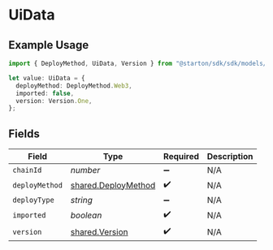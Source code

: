 # UiData

## Example Usage

```typescript
import { DeployMethod, UiData, Version } from "@starton/sdk/sdk/models/shared";

let value: UiData = {
  deployMethod: DeployMethod.Web3,
  imported: false,
  version: Version.One,
};
```

## Fields

| Field                                                             | Type                                                              | Required                                                          | Description                                                       |
| ----------------------------------------------------------------- | ----------------------------------------------------------------- | ----------------------------------------------------------------- | ----------------------------------------------------------------- |
| `chainId`                                                         | *number*                                                          | :heavy_minus_sign:                                                | N/A                                                               |
| `deployMethod`                                                    | [shared.DeployMethod](../../../sdk/models/shared/deploymethod.md) | :heavy_check_mark:                                                | N/A                                                               |
| `deployType`                                                      | *string*                                                          | :heavy_minus_sign:                                                | N/A                                                               |
| `imported`                                                        | *boolean*                                                         | :heavy_check_mark:                                                | N/A                                                               |
| `version`                                                         | [shared.Version](../../../sdk/models/shared/version.md)           | :heavy_check_mark:                                                | N/A                                                               |